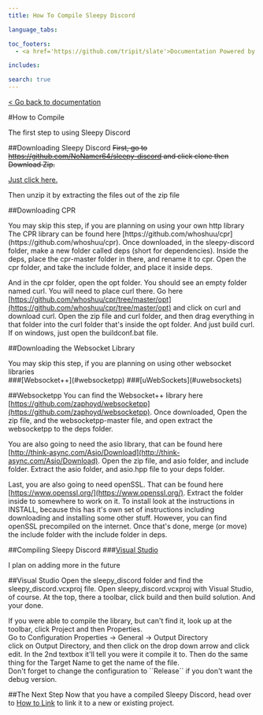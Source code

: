```yaml
---
title: How To Compile Sleepy Discord 

language_tabs:

toc_footers:
  - <a href='https://github.com/tripit/slate'>Documentation Powered by Slate</a>

includes:

search: true
---
```

[< Go back to documentation](documentation.html)

#How to Compile
<aside class="notice">
The first step to using Sleepy Discord
</aside>

##Downloading Sleepy Discord
<strike>First, go to https://github.com/NoNamer64/sleepy-discord and click clone then Download Zip.</strike>

[Just click here.](https://github.com/NoNamer64/sleepy-discord/zipball/master)

Then unzip it by extracting the files out of the zip file

##Downloading CPR
<aside class="notice">
You may skip this step, if you are planning on using your own http library
</aside>
The CPR library can be found here [https://github.com/whoshuu/cpr](https://github.com/whoshuu/cpr). Once downloaded, in the sleepy-discord folder, make a new folder called deps (short for dependencies). Inside the deps, place the cpr-master folder in there, and rename it to cpr. Open the cpr folder, and take the include folder, and place it inside deps.

And in the cpr folder, open the opt folder. You should see an empty folder named curl. You will need to place curl there. Go here [https://github.com/whoshuu/cpr/tree/master/opt](https://github.com/whoshuu/cpr/tree/master/opt) and click on curl and download curl. Open the zip file and curl folder, and then drag everything in that folder into the curl folder that's inside the opt folder. And just build curl. If on windows, just open the buildconf.bat file.

##Downloading the Websocket Library
<aside class="notice">
You may skip this step, if you are planning on using other websocket libraries
</aside>
###[Websocket++](#websocketpp)
###[uWebSockets](#uwebsockets)

##Websocketpp
You can find the Websocket++ library here [https://github.com/zaphoyd/websocketpp](https://github.com/zaphoyd/websocketpp). Once downloaded, Open the zip file, and the websocketpp-master file, and open extract the websocketpp to the deps folder.

You are also going to need the asio library, that can be found here [http://think-async.com/Asio/Download](http://think-async.com/Asio/Download). Open the zip file, and asio folder, and include folder. Extract the asio folder, and asio.hpp file to your deps folder.

Last, you are also going to need openSSL. That can be found here [https://www.openssl.org/](https://www.openssl.org/). Extract the folder inside to somewhere to work on it. To install look at the instructions in INSTALL, because this has it's own set of instructions including downloading and installing some other stuff. However, you can find openSSL precompiled on the internet. Once that's done, merge (or move) the include folder with the include folder in deps.

##Compiling Sleepy Discord
###[Visual Studio](#visual-studio)
<aside class="notice">
I plan on adding more in the future
</aside>

##Visual Studio
Open the sleepy_discord folder and find the sleepy_discord.vcxproj file. Open sleepy_discord.vcxproj with Visual Studio, of course. At the top, there a toolbar, click build and then build solution. And your done.

<aside class="success">
If you were able to compile the library, but can't find it, look up at the toolbar, click Project and then Properties.<br>
Go to Configuration Properties -> General -> Output Directory<br>
click on Output Directory, and then click on the drop down arrow and click edit. In the 2nd textbox it'll tell you were it compile it to.
Then do the same thing for the Target Name to get the name of the file.
</aside>
<aside class="success">
Don't forget to change the configuration to ``Release`` if you don't want the debug version.
</aside>

##The Next Step
Now that you have a compiled Sleepy Discord, head over to [How to Link](link.html) to link it to a new or existing project.